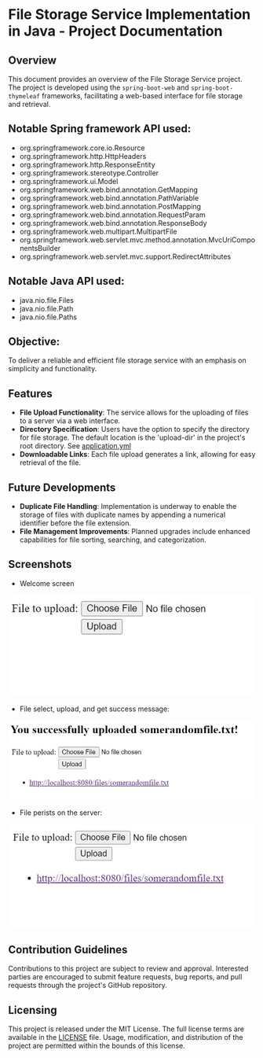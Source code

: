 # File Storage Service Implementation in Java - Project Documentation

## Overview
This document provides an overview of the File Storage Service project. The project is developed using the `spring-boot-web` and `spring-boot-thymeleaf` frameworks, facilitating a web-based interface for file storage and retrieval.

## Notable Spring framework API used:

- org.springframework.core.io.Resource
- org.springframework.http.HttpHeaders
- org.springframework.http.ResponseEntity
- org.springframework.stereotype.Controller
- org.springframework.ui.Model
- org.springframework.web.bind.annotation.GetMapping
- org.springframework.web.bind.annotation.PathVariable
- org.springframework.web.bind.annotation.PostMapping
- org.springframework.web.bind.annotation.RequestParam
- org.springframework.web.bind.annotation.ResponseBody
- org.springframework.web.multipart.MultipartFile
- org.springframework.web.servlet.mvc.method.annotation.MvcUriComponentsBuilder
- org.springframework.web.servlet.mvc.support.RedirectAttributes

## Notable Java API used:

- java.nio.file.Files
- java.nio.file.Path
- java.nio.file.Paths

## Objective:
To deliver a reliable and efficient file storage service with an emphasis on simplicity and functionality.

## Features
- **File Upload Functionality**: The service allows for the uploading of files to a server via a web interface.
- **Directory Specification**: Users have the option to specify the directory for file storage. The default location is the 'upload-dir' in the project's root directory. See [application.yml](./src/main/resources/application.yml)
- **Downloadable Links**: Each file upload generates a link, allowing for easy retrieval of the file.

## Future Developments
- **Duplicate File Handling**: Implementation is underway to enable the storage of files with duplicate names by appending a numerical identifier before the file extension.
- **File Management Improvements**: Planned upgrades include enhanced capabilities for file sorting, searching, and categorization.

## Screenshots
- Welcome screen

![Welcome screen](./welcome-screen.jpg)

- File select, upload, and get success message:

![File select and success message](./file-select-and-success-message.jpg)

- File perists on the server:

![File persist on refresh](./file-persist-on-refresh.jpg)

## Contribution Guidelines
Contributions to this project are subject to review and approval. Interested parties are encouraged to submit feature requests, bug reports, and pull requests through the project's GitHub repository.

## Licensing
This project is released under the MIT License. The full license terms are available in the [LICENSE](LICENSE) file. Usage, modification, and distribution of the project are permitted within the bounds of this license.
